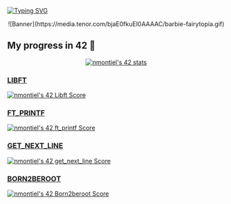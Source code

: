 <a href="https://git.io/typing-svg"><img src="https://readme-typing-svg.demolab.com?font=Handjet&weight=300&size=35&pause=1000&color=EB8CCD&width=435&lines=Hey%2C+I'm+Nekane+%3D)" alt="Typing SVG" /></a><br>

<div align="center">
![Banner](https://media.tenor.com/bjaE0fkuEI0AAAAC/barbie-fairytopia.gif)
</div>

## My progress in 42 🚀 
<div align="center"><a href="https://github.com/oakoudad/badge42"><img src="https://badge.mediaplus.ma/landscapes/nmontiel?1337Badge=off&UM6P=off" alt="nmontiel's 42 stats" /></a></div>
<h3><b><u>LIBFT</u></h3></b>
<p><a href="https://github.com/JaeSeoKim/badge42"><img src="https://badge42.vercel.app/api/v2/clgxuihg7003608l92rk5ua9w/project/3067093" alt="nmontiel's 42 Libft Score" /></a></p>
<h3><b><u>FT_PRINTF</h3></b></u>
<p><a href="https://github.com/JaeSeoKim/badge42"><img src="https://badge42.vercel.app/api/v2/clgxuihg7003608l92rk5ua9w/project/3085062" alt="nmontiel's 42 ft_printf Score" /></a></p>
<h3><b><u>GET_NEXT_LINE</b></h3></u>
<p><a href="https://github.com/JaeSeoKim/badge42"><img src="https://badge42.vercel.app/api/v2/clgxuihg7003608l92rk5ua9w/project/3112999" alt="nmontiel's 42 get_next_line Score" /></a></p>
  <h3><b><u>BORN2BEROOT</b></h3></u>
<p><a href="https://github.com/JaeSeoKim/badge42"><img src="https://badge42.vercel.app/api/v2/clgxuihg7003608l92rk5ua9w/project/3113001" alt="nmontiel's 42 Born2beroot Score" /></a></p>
